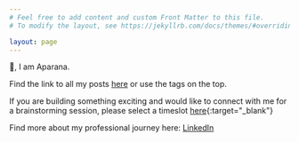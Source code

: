 ```yaml
---
# Feel free to add content and custom Front Matter to this file.
# To modify the layout, see https://jekyllrb.com/docs/themes/#overriding-theme-defaults

layout: page
---
```


👋, I am Aparana.

Find the link to all my posts [here](https://aparanagupta.com/posts/) or use the tags on the top. 

<!-- I write about startups, product, tech and finance. 

Summaries of the books I have enjoyed reading can be found [here](https://aparanagupta.com/booksummaries/).  
  -->
  
If you are building something exciting and would like to connect with me for a brainstorming session, please select a timeslot [here](https://calendly.com/aparana-gupta/30min){:target="_blank"}

Find more about my professional journey here: [LinkedIn](https://www.linkedin.com/in/aparana-gupta/)
<!-- 
Thanks for checking out my website. Have a great day 🤗
 -->
